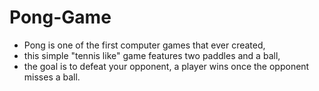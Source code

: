 # Pong-Game
- Pong is one of the first computer games that ever created, 
- this simple "tennis like"  game features two paddles and a ball, 
- the goal is to defeat your opponent, a player  wins once the opponent misses a ball. 
